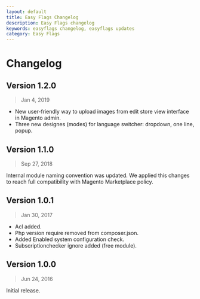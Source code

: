 ```yaml
---
layout: default
title: Easy Flags Changelog
description: Easy Flags changelog
keywords: easyflags changelog, easyflags updates
category: Easy Flags
---
```


# Changelog

## Version 1.2.0

> Jan 4, 2019

 -  New user-friendly way to upload images from edit store view interface in Magento admin.
 -   Three new designes (modes) for language switcher: dropdown, one line, popup.

## Version 1.1.0

> Sep 27, 2018

Internal module naming convention was updated. We applied this changes to reach full compatibility with Magento Marketplace policy.

## Version 1.0.1

> Jan 30, 2017

 -  Acl added.
 -  Php version require removed from composer.json.
 -  Added Enabled system configuration check.
 -  Subscriptionchecker ignore added (free module).

## Version 1.0.0

> Jun 24, 2016

Initial release.